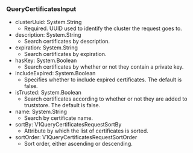 ### QueryCertificatesInput


- clusterUuid: System.String
  - Required. UUID used to identify the cluster the request goes to.
- description: System.String
  - Search certificates by description.
- expiration: System.String
  - Search certificates by expiration.
- hasKey: System.Boolean
  - Search certificates by whether or not they contain a private key.
- includeExpired: System.Boolean
  - Specifies whether to include expired certificates. The default is false.
- isTrusted: System.Boolean
  - Search certificates according to whether or not they are added to truststore. The default is false.
- name: System.String
  - Search by certificate name.
- sortBy: V1QueryCertificatesRequestSortBy
  - Attribute by which the list of certificates is sorted.
- sortOrder: V1QueryCertificatesRequestSortOrder
  - Sort order, either ascending or descending.

